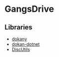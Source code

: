 # GangsDrive

## Libraries
* [dokany](https://github.com/dokan-dev/dokany)
* [dokan-dotnet](https://github.com/dokan-dev/dokan-dotnet)
* [DiscUtils](https://discutils.codeplex.com/)
